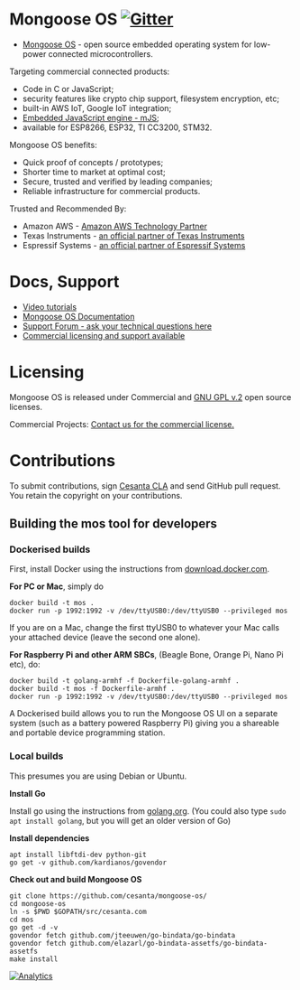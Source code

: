 # Mongoose OS [![Gitter](https://badges.gitter.im/cesanta/mongoose-os.svg)](https://gitter.im/cesanta/mongoose-os?utm_source=badge&utm_medium=badge&utm_campaign=pr-badge)

- [Mongoose OS](https://mongoose-os.com) - open source embedded operating
  system for low-power connected microcontrollers.

Targeting commercial connected products:
- Code in C or JavaScript;
- security features like crypto chip support, filesystem encryption, etc;
- built-in AWS IoT, Google IoT integration;
- [Embedded JavaScript engine - mJS](https://github.com/cesanta/mjs);
- available for ESP8266, ESP32, TI CC3200, STM32.

Mongoose OS benefits:
- Quick proof of concepts / prototypes;
- Shorter time to market at optimal cost;
- Secure, trusted and verified by leading companies;
- Reliable infrastructure for commercial products.

Trusted and Recommended By:
- Amazon AWS - [Amazon AWS Technology Partner](https://aws.amazon.com/partners/find/partnerdetails/?id=0010L00001jQCb5QAG)
- Texas Instruments - [an official partner of Texas Instruments](http://www.ti.com/ww/en/internet_of_things/iot-cloudsolution.html)
- Espressif Systems - [an official partner of Espressif Systems](http://espressif.com/en/ecosystem/cloud-platform)

# Docs, Support
- [Video tutorials](https://mongoose-os.com/#videos)
- [Mongoose OS Documentation](https://mongoose-os.com/docs/#/overview/)
- [Support Forum - ask your technical questions here](http://forum.mongoose-os.com/)
- [Commercial licensing and support available](https://mongoose-os.com/contact.html)

# Licensing

Mongoose OS is released under Commercial and [GNU GPL v.2](http://www.gnu.org/licenses/old-licenses/gpl-2.0.html) open source licenses.

Commercial Projects: [Contact us for the commercial license.](https://www.mongoose-os.com/contact.html)

# Contributions

To submit contributions, sign
[Cesanta CLA](https://docs.cesanta.com/contributors_la.shtml)
and send GitHub pull request. You retain the copyright on your contributions.

## Building the mos tool for developers

### Dockerised builds

First, install Docker using the instructions from [download.docker.com](https://download.docker.com/).

**For PC or Mac**, simply do

```
docker build -t mos .
docker run -p 1992:1992 -v /dev/ttyUSB0:/dev/ttyUSB0 --privileged mos
```

If you are on a Mac, change the first ttyUSB0 to whatever your Mac calls your attached device (leave the second one alone).

**For Raspberry Pi and other ARM SBCs**, (Beagle Bone, Orange Pi, Nano Pi etc), do:

```
docker build -t golang-armhf -f Dockerfile-golang-armhf .
docker build -t mos -f Dockerfile-armhf .
docker run -p 1992:1992 -v /dev/ttyUSB0:/dev/ttyUSB0 --privileged mos
```

A Dockerised build allows you to run the Mongoose OS UI on a separate
system (such as a battery powered Raspberry Pi) giving you a shareable
and portable device programming station.

### Local builds

This presumes you are using Debian or Ubuntu.

**Install Go**

Install go using the instructions from [golang.org](http://golang.org).  (You could
also type `sudo apt install golang`, but you will get an older version of Go)

**Install dependencies**

```
apt install libftdi-dev python-git
go get -v github.com/kardianos/govendor
```

**Check out and build Mongoose OS**

```
git clone https://github.com/cesanta/mongoose-os/
cd mongoose-os
ln -s $PWD $GOPATH/src/cesanta.com
cd mos
go get -d -v
govendor fetch github.com/jteeuwen/go-bindata/go-bindata
govendor fetch github.com/elazarl/go-bindata-assetfs/go-bindata-assetfs
make install
```

[![Analytics](https://ga-beacon.appspot.com/UA-42732794-6/project-page)](https://github.com/cesanta/mongoose-os)
